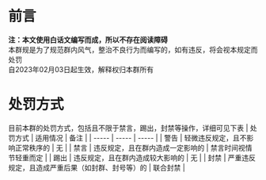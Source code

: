 # 前言
**注：本文使用白话文编写而成，所以不存在阅读障碍**  
本群规是为了规范群内风气，整治不良行为而编写的，如有违反，将会视本规定而处罚  
自2023年02月03日起生效，解释权归本群所有
# 处罚方式
目前本群的处罚方式，包括且不限于禁言，踢出，封禁等操作，详细可见下表
| 处罚方式 | 适用情况 | 备注 |
| ----- | ----- | ----- |
| 警告 | 轻微违反规定，且不影响正常秩序的 | 无 |
| 禁言 | 违反规定，且在群内造成一定影响的 | 禁言时间视情节轻重而定 |
| 踢出 | 违反规定，且在群内造成较大影响的 | 无 |
| 封禁 | 严重违反规定，且造成严重后果（如封群、封号等）的 | 联合封禁 |
